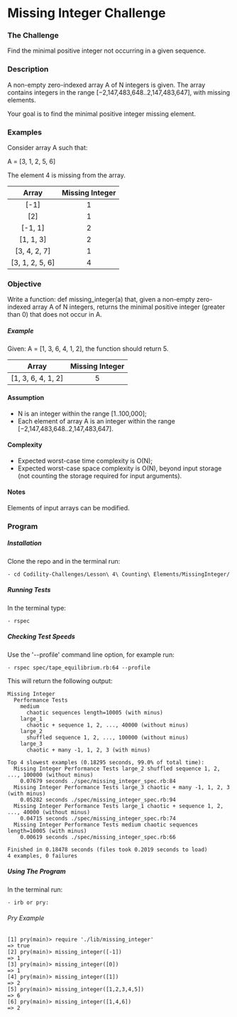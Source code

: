 # Missing Integer Challenge

### The Challenge

Find the minimal positive integer not occurring in a given sequence.

### Description

A non-empty zero-indexed array A of N integers is given. The array contains integers in the range [−2,147,483,648..2,147,483,647], with missing elements.

Your goal is to find the minimal positive integer missing element.

### Examples

Consider array A such that:

A = [3, 1, 2, 5, 6]

The element 4 is missing from the array.

Array  | Missing Integer
:-------------: | :------------------------------:
[-1] | 1
[2] | 1
[-1, 1] | 2
[1, 1, 3] | 2
[3, 4, 2, 7] | 1
[3, 1, 2, 5, 6] | 4

### Objective
Write a function: def missing_integer(a) that, given a non-empty zero-indexed array A of N integers, returns the minimal positive integer (greater than 0) that does not occur in A.

##### Example
Given: A = [1, 3, 6, 4, 1, 2], the function should return 5.

Array  | Missing Integer
:-------------: | :------------------------------:
[1, 3, 6, 4, 1, 2] | 5

#### Assumption

- N is an integer within the range [1..100,000];
- Each element of array A is an integer within the range [−2,147,483,648..2,147,483,647].

#### Complexity

- Expected worst-case time complexity is O(N);
- Expected worst-case space complexity is O(N), beyond input storage (not counting the storage required for input arguments).

#### Notes
Elements of input arrays can be modified.

### Program

##### Installation
Clone the repo and in the terminal run:
```
- cd Codility-Challenges/Lesson\ 4\ Counting\ Elements/MissingInteger/
```

##### Running Tests
In the terminal type:
```
- rspec
```

##### Checking Test Speeds
Use the '--profile' command line option, for example run:

```
- rspec spec/tape_equilibrium.rb:64 --profile
```

This will return the following output:

```
Missing Integer
  Performance Tests
    medium
      chaotic sequences length=10005 (with minus)
    large_1
      chaotic + sequence 1, 2, ..., 40000 (without minus)
    large_2
      shuffled sequence 1, 2, ..., 100000 (without minus)
    large_3
      chaotic + many -1, 1, 2, 3 (with minus)

Top 4 slowest examples (0.18295 seconds, 99.0% of total time):
  Missing Integer Performance Tests large_2 shuffled sequence 1, 2, ..., 100000 (without minus)
    0.07679 seconds ./spec/missing_integer_spec.rb:84
  Missing Integer Performance Tests large_3 chaotic + many -1, 1, 2, 3 (with minus)
    0.05282 seconds ./spec/missing_integer_spec.rb:94
  Missing Integer Performance Tests large_1 chaotic + sequence 1, 2, ..., 40000 (without minus)
    0.04715 seconds ./spec/missing_integer_spec.rb:74
  Missing Integer Performance Tests medium chaotic sequences length=10005 (with minus)
    0.00619 seconds ./spec/missing_integer_spec.rb:66

Finished in 0.18478 seconds (files took 0.2019 seconds to load)
4 examples, 0 failures
```

##### Using The Program
In the terminal run:

```
- irb or pry:
```

###### Pry Example
```
[1] pry(main)> require './lib/missing_integer'
=> true
[2] pry(main)> missing_integer([-1])
=> 1
[3] pry(main)> missing_integer([0])
=> 1
[4] pry(main)> missing_integer([1])
=> 2
[5] pry(main)> missing_integer([1,2,3,4,5])
=> 6
[6] pry(main)> missing_integer([1,4,6])
=> 2
```
